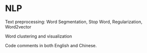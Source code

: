 # NLP

Text preprocessing: Word Segmentation, Stop Word, Regularization, Word2vector

Word clustering and visualization

Code comments in both English and Chinese.
